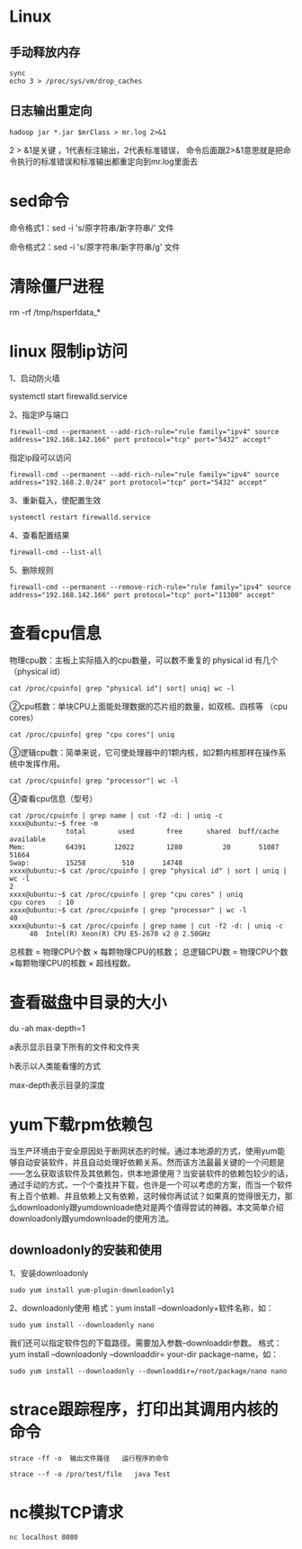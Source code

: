 # Linux
## 手动释放内存
````
sync
echo 3 > /proc/sys/vm/drop_caches
````



## 日志输出重定向

````
hadoop jar *.jar $mrClass > mr.log 2>&1
````

2 > &1是关键 ，1代表标注输出，2代表标准错误， 命令后面跟2>&1意思就是把命令执行的标准错误和标准输出都重定向到mr.log里面去



# sed命令

命令格式1：sed  -i  's/原字符串/新字符串/' 文件

命令格式2：sed  -i   's/原字符串/新字符串/g' 文件



# 清除僵尸进程

rm -rf /tmp/hsperfdata_*

# linux 限制ip访问

1、启动防火墙

systemctl start firewalld.service

2、指定IP与端口

```
firewall-cmd --permanent --add-rich-rule="rule family="ipv4" source address="192.168.142.166" port protocol="tcp" port="5432" accept"
```

 指定ip段可以访问 

```
firewall-cmd --permanent --add-rich-rule="rule family="ipv4" source address="192.168.2.0/24" port protocol="tcp" port="5432" accept"
```

 

3、重新载入，使配置生效

```
systemctl restart firewalld.service
```

4、查看配置结果

```
firewall-cmd --list-all
```

 

5、删除规则

```
firewall-cmd --permanent --remove-rich-rule="rule family="ipv4" source address="192.168.142.166" port protocol="tcp" port="11300" accept"
```

 

# 查看cpu信息

物理cpu数：主板上实际插入的cpu数量，可以数不重复的 physical id 有几个（physical id）

```
cat /proc/cpuinfo| grep "physical id"| sort| uniq| wc -l
```

②cpu核数：单块CPU上面能处理数据的芯片组的数量，如双核、四核等 （cpu cores）

```
cat /proc/cpuinfo| grep "cpu cores"| uniq
```

③逻辑cpu数：简单来说，它可使处理器中的1颗内核，如2颗内核那样在操作系统中发挥作用。

```
cat /proc/cpuinfo| grep "processor"| wc -l
```

④查看cpu信息（型号）

```shell
cat /proc/cpuinfo | grep name | cut -f2 -d: | uniq -c
xxxx@ubuntu:~$ free -m
              total        used        free      shared  buff/cache   available
Mem:          64391       12022        1280          20       51087       51664
Swap:         15258         510       14748
xxxx@ubuntu:~$ cat /proc/cpuinfo | grep "physical id" | sort | uniq | wc -l
2
xxxx@ubuntu:~$ cat /proc/cpuinfo | grep "cpu cores" | uniq
cpu cores	: 10
xxxx@ubuntu:~$ cat /proc/cpuinfo | grep "processor" | wc -l
40
xxxx@ubuntu:~$ cat /proc/cpuinfo | grep name | cut -f2 -d: | uniq -c
     40  Intel(R) Xeon(R) CPU E5-2670 v2 @ 2.50GHz
```

总核数 = 物理CPU个数 × 每颗物理CPU的核数；
总逻辑CPU数 = 物理CPU个数 ×每颗物理CPU的核数 × 超线程数。



# 查看磁盘中目录的大小

du -ah  max-depth=1

a表示显示目录下所有的文件和文件夹

h表示以人类能看懂的方式

max-depth表示目录的深度



# yum下载rpm依赖包

当生产环境由于安全原因处于断网状态的时候。通过本地源的方式，使用yum能够自动安装软件，并且自动处理好依赖关系。然而该方法最最关键的一个问题是——怎么获取该软件及其依赖包，供本地源使用？当安装软件的依赖包较少的话，通过手动的方式，一个个查找并下载，也许是一个可以考虑的方案，而当一个软件有上百个依赖、并且依赖上又有依赖，这时候你再试试？如果真的觉得很无力，那么downloadonly跟yumdownloade绝对是两个值得尝试的神器。本文简单介绍downloadonly跟yumdownloade的使用方法。

## downloadonly的安装和使用

1、安装downloadonly

```
sudo yum install yum-plugin-downloadonly1
```

2、downloadonly使用
格式：yum install –downloadonly+软件名称，如：

```
sudo yum install --downloadonly nano
```

我们还可以指定软件包的下载路径。需要加入参数–downloaddir参数。
格式：yum install –downloadonly –downloaddir= your-dir package-name，如：

```
sudo yum install --downloadonly --downloaddir=/root/package/nano nano
```

# strace跟踪程序，打印出其调用内核的命令

````
strace -ff -o  输出文件路径   运行程序的命令

strace --f -o /pro/test/file   java Test
````

# nc模拟TCP请求

````shell
nc localhost 8080
````

